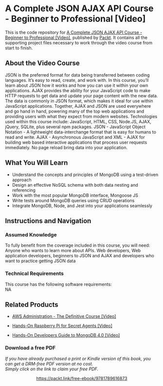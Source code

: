 # A Complete JSON AJAX API Course - Beginner to Professional [Video]
This is the code repository for [A Complete JSON AJAX API Course - Beginner to Professional [Video]](https://www.packtpub.com/virtualization-and-cloud/hands-developers-guide-mongodb-40-video?utm_source=github&utm_medium=repository&utm_campaign=9781789957822), published by [Packt](https://www.packtpub.com/?utm_source=github). It contains all the supporting project files necessary to work through the video course from start to finish.
## About the Video Course
JSON is the preferred format for data being transferred between coding languages. It’s easy to read, create, and work with. In this course, you’ll learn about JSON how it works and how you can use it within your own applications. AJAX provides the ability for your JavaScript code to make HTTP requests to get data and update your page content with the new data. The data is commonly in JSON format, which makes it ideal for use within JavaScript applications. Together, AJAX and JSON are used everywhere and go hand in hand, powering many of the top web applications and providing users with what they expect from modern websites. Technologies used within this course include: JavaScript, HTML, CSS, Node.JS, AJAX, jQuery, SQLite, plus several npm packages. 
JSON - JavaScript Object Notation - A lightweight data-interchange format that is easy for humans to read and write. 
AJAX - Asynchronous JavaScript and XML - AJAX for building web based interactive applications that process user requests immediately. No page reload bring data into your application.

<H2>What You Will Learn</H2>
<DIV class=book-info-will-learn-text>
<UL>
<LI>Understand the concepts and principles of MongoDB using a test-driven approach 
<LI>Design an effective NoSQL schema with both data nesting and referencing 
<LI>Work with the most popular MongoDB interface, Mongoose JS 
<LI>Write tests around MongoDB queries using CRUD operations 
<LI>Integrate MongoDB, Node, and Jest into your applications seamlessly </LI></UL></DIV>

## Instructions and Navigation
### Assumed Knowledge
To fully benefit from the coverage included in this course, you will need:<br/>
Anyone who wants to learn more about APIs. Web developers, Web application developers, beginners to JSON and AJAX and developers who want to practice getting JSON data
### Technical Requirements
This course has the following software requirements:<br/>
NA

## Related Products
* [AWS Administration - The Definitive Course [Video]](https://www.packtpub.com/big-data-and-business-intelligence/federated-learning-tensorflow-video?utm_source=github&utm_medium=repository&utm_campaign=9781838823658)

* [Hands-On Raspberry Pi for Secret Agents [Video]](https://www.packtpub.com/virtualization-and-cloud/hands-developers-guide-mongodb-40-video?utm_source=github&utm_medium=repository&utm_campaign=9781789957822)

* [Hands-On Developers Guide to MongoDB 4.0 [Video]](https://www.packtpub.com/virtualization-and-cloud/hands-developers-guide-mongodb-40-video?utm_source=github&utm_medium=repository&utm_campaign=9781789957822)

### Download a free PDF

 <i>If you have already purchased a print or Kindle version of this book, you can get a DRM-free PDF version at no cost.<br>Simply click on the link to claim your free PDF.</i>
<p align="center"> <a href="https://packt.link/free-ebook/9781789616873">https://packt.link/free-ebook/9781789616873 </a> </p>